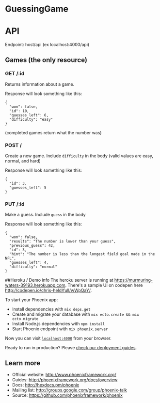 # GuessingGame

# API

Endpoint: host/api (ex localhost:4000/api)

## Games (the only resource)

### GET /:id 
Returns information about a game.

Response will look something like this:
```
{
  "won": false,
  "id": 10,
  "guesses_left": 6,
  "difficulty": "easy"
}
```

(completed games return what the number was)
### POST /
Create a new game. Include `difficulty` in the body (valid values are easy, normal, and hard)

Response will look something like this:
```
{
  "id": 3,
  "guesses_left": 5
}
```

### PUT /:id 
Make a guess. Include `guess` in the body


Response will look something like this:
```
{
  "won": false,
  "results": "The number is lower than your guess",
  "previous_guess": 42,
  "id": 3,
  "hint": "The number is less than the longest field goal made in the NFL",
  "guesses_left": 4,
  "difficulty": "normal"
}
```

##Heroku / Demo info
The heroku server is running at https://murmuring-waters-39193.herokuapp.com. 
There's a sample UI on codepen here http://codepen.io/chris-held/full/wWpQaY/.


To start your Phoenix app:

  * Install dependencies with `mix deps.get`
  * Create and migrate your database with `mix ecto.create && mix ecto.migrate`
  * Install Node.js dependencies with `npm install`
  * Start Phoenix endpoint with `mix phoenix.server`

Now you can visit [`localhost:4000`](http://localhost:4000) from your browser.

Ready to run in production? Please [check our deployment guides](http://www.phoenixframework.org/docs/deployment).

## Learn more

  * Official website: http://www.phoenixframework.org/
  * Guides: http://phoenixframework.org/docs/overview
  * Docs: http://hexdocs.pm/phoenix
  * Mailing list: http://groups.google.com/group/phoenix-talk
  * Source: https://github.com/phoenixframework/phoenix
